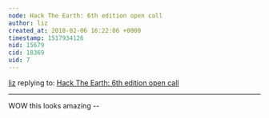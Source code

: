 ```yaml
---
node: Hack The Earth: 6th edition open call
author: liz
created_at: 2018-02-06 16:22:06 +0000
timestamp: 1517934126
nid: 15679
cid: 18369
uid: 7
---
```




[liz](../profile/liz) replying to: [Hack The Earth: 6th edition open call](../notes/imvec/02-04-2018/hack-the-earth-6th-edition-open-call)

----
WOW this looks amazing -- 